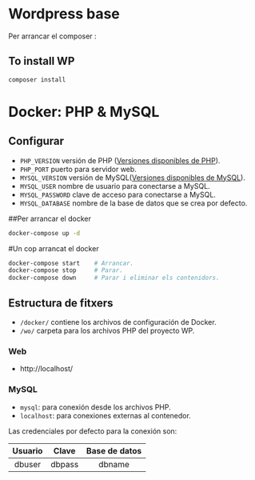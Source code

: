 # Wordpress base

Per arrancar el composer : 

## To install WP
```zsh
composer install 
```

# Docker: PHP & MySQL

## Configurar
* `PHP_VERSION` versión de PHP ([Versiones disponibles de PHP](https://github.com/docker-library/docs/blob/master/php/README.md#supported-tags-and-respective-dockerfile-links)).
* `PHP_PORT` puerto para servidor web.
* `MYSQL_VERSION` versión de MySQL([Versiones disponibles de MySQL](https://hub.docker.com/_/mysql)).
* `MYSQL_USER` nombre de usuario para conectarse a MySQL.
* `MYSQL_PASSWORD` clave de acceso para conectarse a MySQL.
* `MYSQL_DATABASE` nombre de la base de datos que se crea por defecto.

##Per arrancar el docker
```zsh
docker-compose up -d 
```
#Un cop arrancat el docker
```zsh
docker-compose start    # Arrancar.
docker-compose stop     # Parar.
docker-compose down     # Parar i eliminar els contenidors.
```

## Estructura de fitxers

* `/docker/` contiene los archivos de configuración de Docker.
* `/wo/` carpeta para los archivos PHP del proyecto WP.



### Web

* http://localhost/

### MySQL
* `mysql`: para conexión desde los archivos PHP.
* `localhost`: para conexiones externas al contenedor.

Las credenciales por defecto para la conexión son:

| Usuario | Clave | Base de datos |
|:---:|:---:|:---:|
| dbuser | dbpass | dbname |
